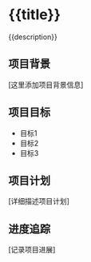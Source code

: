 # {{title}}

{{description}}

## 项目背景

[这里添加项目背景信息]

## 项目目标

- 目标1
- 目标2
- 目标3

## 项目计划

[详细描述项目计划]

## 进度追踪

[记录项目进展] 